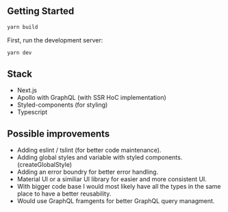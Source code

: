  ## Getting Started

 ```bash
yarn build
```

First, run the development server:

```bash
yarn dev
```

## Stack

- Next.js 
- Apollo with GraphQL (with SSR HoC implementation)
- Styled-components (for styling)
- Typescript

## Possible improvements

- Adding eslint / tslint (for better code maintenance).
- Adding global styles and variable with styled components. (createGlobalStyle)
- Adding an error boundry for better error handling.
- Material UI or a similiar UI library for easier and more consistent UI.
- With bigger code base I would most likely have all the types in the same place to have a better reusability.
- Would use GraphQL framgents for better GraphQL query managment.

